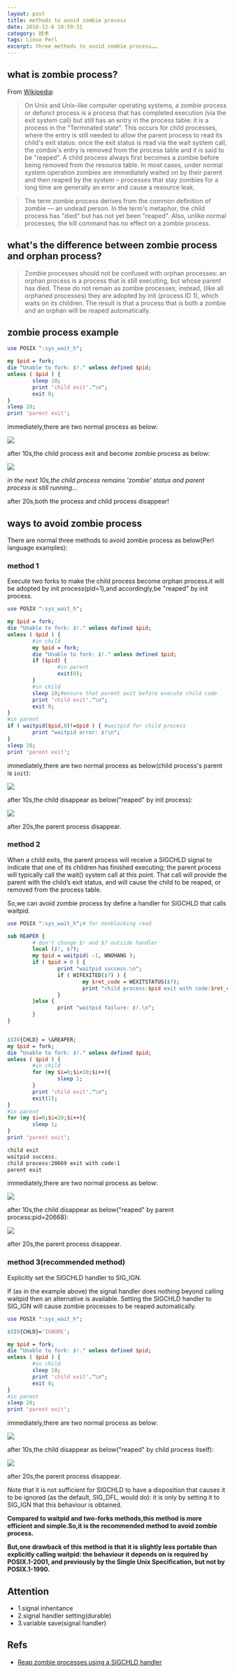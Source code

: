 ```yaml
---
layout: post
title: methods to avoid zombie process
date: 2016-12-6 10:59:31
category: 技术
tags: Linux Perl
excerpt: three methods to avoid zombie process……
---
```


## what is zombie process?

From [Wikipedia](https://en.wikipedia.org/wiki/Zombie_process):

>On Unix and Unix-like computer operating systems, a zombie process or defunct process is a process that has completed execution (via the exit system call) but still has an entry in the process table: it is a process in the "Terminated state". This occurs for child processes, where the entry is still needed to allow the parent process to read its child's exit status: once the exit status is read via the wait system call, the zombie's entry is removed from the process table and it is said to be "reaped". A child process always first becomes a zombie before being removed from the resource table. In most cases, under normal system operation zombies are immediately waited on by their parent and then reaped by the system – processes that stay zombies for a long time are generally an error and cause a resource leak.

>The term zombie process derives from the common definition of zombie — an undead person. In the term's metaphor, the child process has "died" but has not yet been "reaped". Also, unlike normal processes, the kill command has no effect on a zombie process.

## what's the difference between zombie process and orphan process?

>Zombie processes should not be confused with orphan processes: an orphan process is a process that is still executing, but whose parent has died. These do not remain as zombie processes; instead, (like all orphaned processes) they are adopted by init (process ID 1), which waits on its children. The result is that a process that is both a zombie and an orphan will be reaped automatically.

## zombie process example

```perl
use POSIX ":sys_wait_h";

my $pid = fork;
die "Unable to fork: $!." unless defined $pid;
unless ( $pid ) {
        sleep 10;
        print 'child exit'."\n";
        exit 0;
}
sleep 20;
print 'parent exit';
```

immediately,there are two normal process as below:

![](/public/img/zombie_process/1.png)

after 10s,the child process exit and become zombie process as below:

![](/public/img/zombie_process/2.png)

*in the next 10s,the child process remains 'zombie' status and parent process is still running...*

after 20s,both the process and child process disappear! 

## ways to avoid zombie process

There are normal three methods to avoid zombie process as below(Perl language examples):

### method 1

Execute two forks to make the child process become orphan process.it will be adopted by init process(pid=1),and accordingly,be "reaped" by init process.

```perl
use POSIX ":sys_wait_h";

my $pid = fork;
die "Unable to fork: $!." unless defined $pid;
unless ( $pid ) {
        #in child
        my $pid = fork;
        die "Unable to fork: $!." unless defined $pid;
        if ($pid) {
                #in parent
                exit(0);
        }
        #in child
        sleep 10;#ensure that parent exit before execute child code
        print 'child exit'."\n";
        exit 0;
}
#in parent
if ( waitpid($pid,0)!=$pid ) { #waitpid for child process
        print "waitpid error: $!\n";
}
sleep 20;
print 'parent exit';
```

immediately,there are two normal process as below(child process's parent is `init`):

![](/public/img/zombie_process/3.png)

after 10s,the child disappear as below("reaped" by init process):

![](/public/img/zombie_process/4.png)

after 20s,the parent process disappear.

### method 2

When a child exits, the parent process will receive a SIGCHLD signal to indicate that one of its children has finished executing; the parent process will typically call the wait() system call at this point. That call will provide the parent with the child’s exit status, and will cause the child to be reaped, or removed from the process table.

So,we can avoid zombie process by define a handler for SIGCHLD that calls waitpid.

```perl
use POSIX ":sys_wait_h";# for nonblocking read

sub REAPER {
        # don't change $! and $? outside handler
        local ($!, $?);
        my $pid = waitpid( -1, WNOHANG );
        if ( $pid > 0 ) {
                print "waitpid success.\n";
                if ( WIFEXITED($?) ) {
                        my $ret_code = WEXITSTATUS($?);
                        print "child process:$pid exit with code:$ret_code\n";
                }
        }else {
                print "waitpid failure: $!.\n";
        }
}


$SIG{CHLD} = \&REAPER;
my $pid = fork;
die "Unable to fork: $!." unless defined $pid;
unless ( $pid ) {
        #in child
        for (my $i=0;$i<10;$i++){
                sleep 1;
        }
        print 'child exit'."\n";
        exit(1);
}
#in parent
for (my $i=0;$i<20;$i++){
        sleep 1;
}
print 'parent exit';
```

```bash
child exit
waitpid success.
child process:20669 exit with code:1
parent exit
```

immediately,there are two normal process as below:

![](/public/img/zombie_process/5.png)

after 10s,the child disappear as below("reaped" by parent process:pid=20668):

![](/public/img/zombie_process/6.png)

after 20s,the parent process disappear.

### method 3(recommended method)

Explicitly set the SIGCHLD handler to SIG_IGN.

If (as in the example above) the signal handler does nothing beyond calling waitpid then an alternative is available. Setting the SIGCHLD handler to SIG_IGN will cause zombie processes to be reaped automatically.

```perl
use POSIX ":sys_wait_h";

$SIG{CHLD}='IGNORE';

my $pid = fork;
die "Unable to fork: $!." unless defined $pid;
unless ( $pid ) {
        #in child
        sleep 10;
        print 'child exit'."\n";
        exit 0;
}
#in parent
sleep 20;
print 'parent exit';
```

immediately,there are two normal process as below:

![](/public/img/zombie_process/7.png)

after 10s,the child disappear as below("reaped" by child process itself):

![](/public/img/zombie_process/8.png)

after 20s,the parent process disappear.

Note that it is not sufficient for SIGCHLD to have a disposition that causes it to be ignored (as the default, SIG_DFL, would do): it is only by setting it to SIG_IGN that this behaviour is obtained.

**Compared to waitpid and two-forks methods,this method is more efficient and simple.So,it is the recommended method to avoid zombie process.**

**But,one drawback of this method is that it is slightly less portable than explicitly calling waitpid: the behaviour it depends on is required by POSIX.1-2001, and previously by the Single Unix Specification, but not by POSIX.1-1990.**

## Attention

* 1.signal inheritance
* 2.signal handler setting(durable)
* 3.variable save(signal handler)

## Refs

* [Reap zombie processes using a SIGCHLD handler](http://www.microhowto.info/howto/reap_zombie_processes_using_a_sigchld_handler.html#idp16032)
